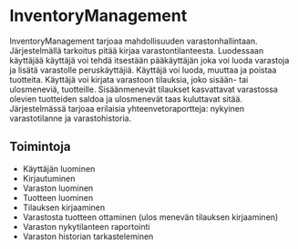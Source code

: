 # InventoryManagement

InventoryManagement tarjoaa mahdollisuuden varastonhallintaan. 
Järjestelmällä tarkoitus pitää kirjaa varastontilanteesta. 
Luodessaan käyttäjää käyttäjä voi tehdä itsestään pääkäyttäjän joka voi luoda varastoja ja lisätä varastolle peruskäyttäjiä. 
Käyttäjä voi luoda, muuttaa ja poistaa tuotteita. Käyttäjä voi kirjata varastoon tilauksia, joko sisään- tai ulosmeneviä, tuotteille. 
Sisäänmenevät tilaukset kasvattavat varastossa olevien tuotteiden saldoa ja ulosmenevät taas kuluttavat sitää.
Järjestelmässä tarjoaa erilaisia yhteenvetoraportteja: nykyinen varastotilanne ja  varastohistoria.

## Toimintoja
* Käyttäjän luominen
* Kirjautuminen
* Varaston luominen
* Tuotteen luominen
* Tilauksen kirjaaminen
* Varastosta tuotteen ottaminen (ulos menevän tilauksen kirjaaminen)
* Varaston nykytilanteen raportointi
* Varaston historian tarkasteleminen
